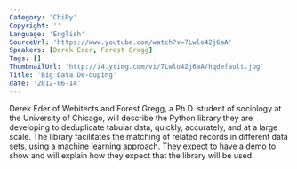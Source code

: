 ```yaml
---
Category: 'ChiPy'
Copyright: ''
Language: 'English'
SourceUrl: 'https://www.youtube.com/watch?v=7Lwlo42j6aA'
Speakers: [Derek Eder, Forest Gregg]
Tags: []
ThumbnailUrl: 'http://i4.ytimg.com/vi/7Lwlo42j6aA/hqdefault.jpg'
Title: 'Big Data De-duping'
date: '2012-06-14'
---
```

Derek Eder of Webitects and Forest Gregg, a Ph.D. student of sociology at the
University of Chicago, will describe the Python library they are developing to
deduplicate tabular data, quickly, accurately, and at a large scale. The
library facilitates the matching of related records in different data sets,
using a machine learning approach. They expect to have a demo to show and will
explain how they expect that the library will be used.

